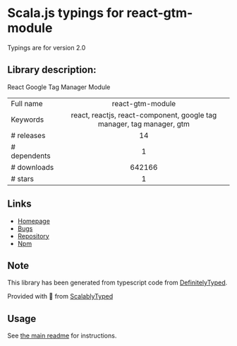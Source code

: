 
# Scala.js typings for react-gtm-module

Typings are for version 2.0

## Library description:
React Google Tag Manager Module

|                    |                 |
| ------------------ | :-------------: |
| Full name          | react-gtm-module |
| Keywords           | react, reactjs, react-component, google tag manager, tag manager, gtm |
| # releases         | 14 |
| # dependents       | 1 |
| # downloads        | 642166 |
| # stars            | 1 |

## Links
- [Homepage](https://github.com/alinemorelli/react-gtm#readme)
- [Bugs](https://github.com/alinemorelli/react-gtm/issues)
- [Repository](https://github.com/alinemorelli/react-gtm)
- [Npm](https://www.npmjs.com/package/react-gtm-module)
    


## Note
This library has been generated from typescript code from [DefinitelyTyped](https://definitelytyped.org).

Provided with :purple_heart: from [ScalablyTyped](https://github.com/oyvindberg/ScalablyTyped)

## Usage
See [the main readme](../../readme.md) for instructions.


